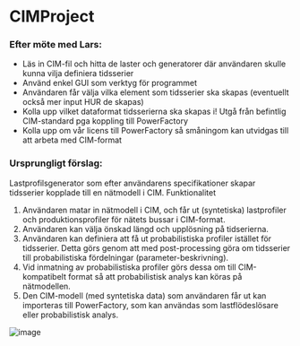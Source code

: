 # CIMProject

### Efter möte med Lars:
- Läs in CIM-fil och hitta de laster och generatorer där användaren skulle kunna vilja definiera tidsserier
- Använd enkel GUI som verktyg för programmet
- Användaren får välja vilka element som tidsserier ska skapas (eventuellt också mer input HUR de skapas)
- Kolla upp vilket dataformat tidsserierna ska skapas i! Utgå från befintlig CIM-standard pga koppling till PowerFactory
- Kolla upp om vår licens till PowerFactory så småningom kan utvidgas till att arbeta med CIM-format


### Ursprungligt förslag: 
Lastprofilsgenerator som efter användarens specifikationer skapar tidsserier kopplade till en nätmodell i CIM.
Funktionalitet 
1.	Användaren matar in nätmodell i CIM, och får ut (syntetiska) lastprofiler och produktionsprofiler för nätets bussar i CIM-format.
2.	Användaren kan välja önskad längd och upplösning på tidserierna. 
3.	Användaren kan definiera att få ut probabilistiska profiler istället för tidsserier. Detta görs genom att med post-processing göra om tidsserier till probabilistiska fördelningar (parameter-beskrivning).
4.	Vid inmatning av probabilistiska profiler görs dessa om till CIM-kompatibelt format så att probabilistisk analys kan köras på nätmodellen.
5.	Den CIM-modell (med syntetiska data) som användaren får ut kan importeras till PowerFactory, som kan användas som lastflödeslösare eller probabilistisk analys.

![image](https://github.com/alicekjansson/CIMProject/assets/128380748/c676b32e-d4f9-4519-9f5d-aeec8f0e2c17)

